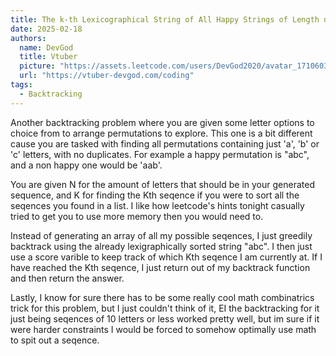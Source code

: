 ```yaml
---
title: The k-th Lexicographical String of All Happy Strings of Length n
date: 2025-02-18
authors:
  name: DevGod
  title: Vtuber
  picture: "https://assets.leetcode.com/users/DevGod2020/avatar_1710603076.png"
  url: "https://vtuber-devgod.com/coding"
tags:
  - Backtracking
---
```


Another backtracking problem where you are given some letter options to choice from to arrange permutations to explore. This one is a bit different cause you are tasked with finding all permutations containing just 'a', 'b' or 'c' letters, with no duplicates. For example a happy permutation is "abc", and a non happy one would be 'aab'.

You are given N for the amount of letters that should be in your generated sequence, and K for finding the Kth seqence if you were to sort all the seqences you found in a list. I like how leetcode's hints tonight casually tried to get you to use more memory then you would need to.

Instead of generating an array of all my possible seqences, I just greedily backtrack using the already lexigraphically sorted string "abc". I then just use a score varible to keep track of which Kth seqence I am currently at. If I have reached the Kth seqence, I just return out of my backtrack function and then return the answer.

Lastly, I know for sure there has to be some really cool math combinatrics trick for this problem, but I just couldn't think of it, EI the backtracking for it just being seqences of 10 letters or less worked pretty well, but im sure if it were harder constraints I would be forced to somehow optimally use math to spit out a seqence.
